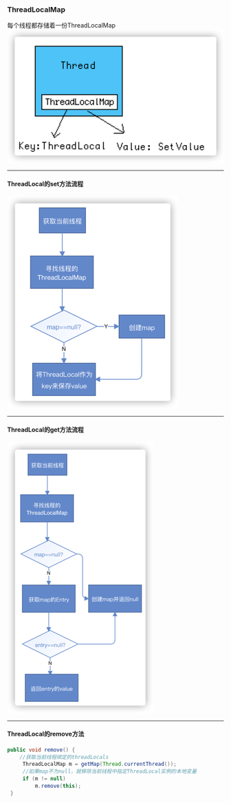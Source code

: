 ### ThreadLocalMap
每个线程都存储着一份ThreadLocalMap
![](../img/8cb39a95.png)

***
#### ThreadLocal的set方法流程
![](../img/5d2d4ab6.png)

***
#### ThreadLocal的get方法流程
![](../img/0505e2a7.png)

***
#### ThreadLocal的remove方法
``` java
public void remove() {
    //获取当前线程绑定的threadLocals
     ThreadLocalMap m = getMap(Thread.currentThread());
     //如果map不为null，就移除当前线程中指定ThreadLocal实例的本地变量
     if (m != null)
         m.remove(this);
 }
```